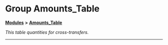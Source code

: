 
# Group Amounts\_Table


[**Modules**](modules.md)
 **>** [**Amounts\_Table**](group___amounts___table.md)



_This table quantities for cross-transfers._ 

























------------------------------
